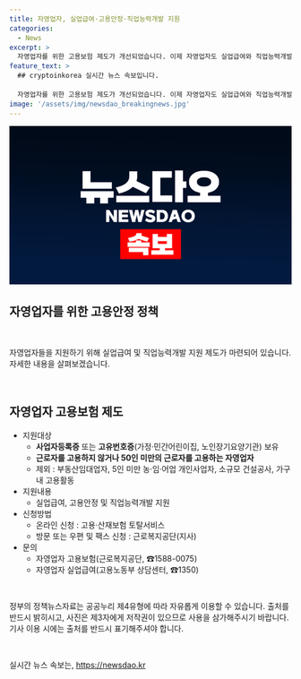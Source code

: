 ```yaml
---
title: 자영업자, 실업급여·고용안정·직업능력개발 지원
categories:
  - News
excerpt: >
  자영업자를 위한 고용보험 제도가 개선되었습니다. 이제 자영업자도 실업급여와 직업능력개발을 받을 수 있게 되었습니다. 자영업자는 온라인이나 방문, 우편, 팩스를 통해 지원을 신청할 수 있으며, 근로복지공단이나 고용노동부 상담센터를 통해 문의할 수 있습니다. 이로써 자영업자들의 생활 안정이 보다 확실해졌으며, 자세한 내용은 근로복지공단 고용보험으로 확인할 수 있습니다. (150자)  
feature_text: >
  ## cryptoinkorea 실시간 뉴스 속보입니다.

  자영업자를 위한 고용보험 제도가 개선되었습니다. 이제 자영업자도 실업급여와 직업능력개발을 받을 수 있게 되었습니다. 자영업자는 온라인이나 방문, 우편, 팩스를 통해 지원을 신청할 수 있으며, 근로복지공단이나 고용노동부 상담센터를 통해 문의할 수 있습니다. 이로써 자영업자들의 생활 안정이 보다 확실해졌으며, 자세한 내용은 근로복지공단 고용보험으로 확인할 수 있습니다. (150자)  
image: '/assets/img/newsdao_breakingnews.jpg'
---
```


<p><img src="/assets/img/newsdao_breakingnews.jpg" alt="cryptoinkorea 속보" /></p>

<h2>자영업자를 위한 고용안정 정책</h2>

<p data-ke-size="size16">&nbsp;</p>

<p>자영업자들을 지원하기 위해 실업급여 및 직업능력개발 지원 제도가 마련되어 있습니다. 자세한 내용을 살펴보겠습니다.</p>

<p data-ke-size="size16">&nbsp;</p>

<h2 data-ke-size="size26">자영업자 고용보험 제도</h2>

<ul>
  <li>지원대상
    <ul>
      <li><b>사업자등록증</b> 또는 <b>고유번호증</b>(가정·민간어린이집, 노인장기요양기관) 보유</li>
      <li><b>근로자를 고용하지 않거나 50인 미만의 근로자를 고용하는 자영업자</b></li>
      <li>제외 : 부동산임대업자, 5인 미만 농·임·어업 개인사업자, 소규모 건설공사, 가구 내 고용활동</li>
    </ul>
  </li>
  <li>지원내용
    <ul>
      <li>실업급여, 고용안정 및 직업능력개발 지원</li>
    </ul>
  </li>
  <li>신청방법
    <ul>
      <li>온라인 신청 : 고용·산재보험 토탈서비스</li>
      <li>방문 또는 우편 및 팩스 신청 : 근로복지공단(지사)</li>
    </ul>
  </li>
  <li>문의
    <ul>
      <li>자영업자 고용보험(근로복지공단, ☎1588-0075)</li>
      <li>자영업자 실업급여(고용노동부 상담센터, ☎1350)</li>
    </ul>
  </li>
</ul>

<p data-ke-size="size16">&nbsp;</p>

<p>정부의 정책뉴스자료는 공공누리 제4유형에 따라 자유롭게 이용할 수 있습니다. 출처를 반드시 밝히시고, 사진은 제3자에게 저작권이 있으므로 사용을 삼가해주시기 바랍니다. 기사 이용 시에는 출처를 반드시 표기해주셔야 합니다. </p>

<p data-ke-size="size16">&nbsp;</p>
실시간 뉴스 속보는, <a href="https://newsdao.kr" rel="dofollow">https://newsdao.kr</a>


